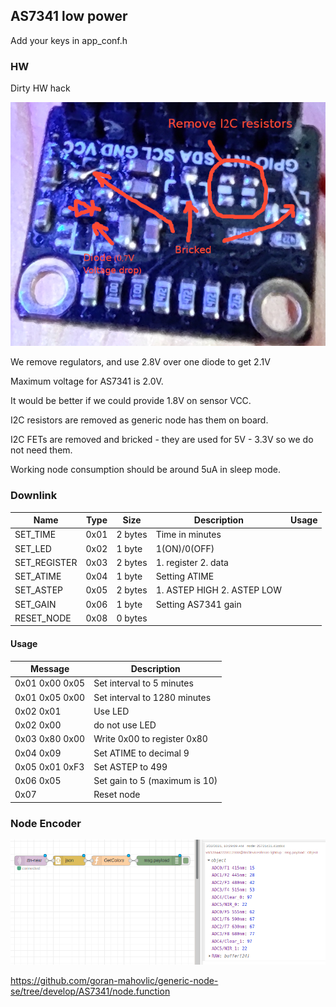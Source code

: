 ## AS7341 low power

Add your keys in app_conf.h

### HW

Dirty HW hack

![AS7341 (HW changes)](AS7341.png)

We remove regulators, and use 2.8V over one diode to get 2.1V

Maximum voltage for AS7341 is 2.0V.

It would be better if we could provide 1.8V on sensor VCC.

I2C resistors are removed as generic node has them on board.

I2C FETs are removed and bricked - they are used for 5V - 3.3V so we do not need them.

Working node consumption should be around 5uA in sleep mode.

### Downlink

Name|Type|Size|Description|Usage
--|--|--|--|--
SET_TIME|0x01|2 bytes|Time in minutes
SET_LED|0x02|1 byte| 1(ON)/0(OFF)
SET_REGISTER|0x03|2 bytes|1. register 2. data
SET_ATIME|0x04|1 byte|Setting ATIME
SET_ASTEP|0x05|2 bytes|1. ASTEP HIGH 2. ASTEP LOW
SET_GAIN|0x06|1 byte|Setting AS7341 gain
RESET_NODE|0x08|0 bytes

#### Usage

Message|Description
--|--
0x01 0x00 0x05 | Set interval to 5 minutes
0x01 0x05 0x00 | Set interval to 1280 minutes
0x02 0x01 | Use LED
0x02 0x00 | do not use LED
0x03 0x80 0x00 | Write 0x00 to register 0x80
0x04 0x09 | Set ATIME to decimal 9
0x05 0x01 0xF3 | Set ASTEP to 499
0x06 0x05 | Set gain to 5 (maximum is 10)
0x07 | Reset node

### Node Encoder

![node-red (node-red)](node.png)

https://github.com/goran-mahovlic/generic-node-se/tree/develop/AS7341/node.function
